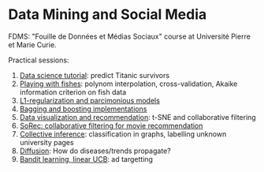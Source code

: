 # Data Mining and Social Media
FDMS: "Fouille de Données et Médias Sociaux" course at Université Pierre et Marie Curie.

Practical sessions:

1. [Data science tutorial](TME1-1/titanic_tutorial.ipynb): predict Titanic survivors
2. [Playing with fishes](TME1-2/TP2.ipynb): polynom interpolation, cross-validation, Akaike information criterion on fish data
3. [L1-regularization and parcimonious models](TME1-3/reg_l1.ipynb)
4. [Bagging and boosting implementations](TME1-4/bagging_boosting.ipynb)
5. [Data visualization and recommendation](TME1-5/vizu_reco.ipynb): t-SNE and collaborative filtering
6. [SoRec: collaborative filtering for movie recommendation](TME2-1/FDMS-SoRec_Collaborative_Filtering.ipynb)
7. [Collective inference](TME2-2/TME2-2-melki-herbelot.ipynb): classification in graphs, labelling unknown university pages
8. [Diffusion](TME2-3/diffusion.ipynb): How do diseases/trends propagate?
9. [Bandit learning, linear UCB](TME2-4/ad_selection.ipynb): ad targetting
